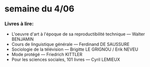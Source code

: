 # semaine du 4/06

### Livres à lire:

* L'oeuvre d'art à l'époque de sa reproductibilité technique — Walter BENJAMIN
* Cours de linguistique générale — Ferdinand DE SAUSSURE
* Sociologie de la télévision — Brigitte LE GRIGNOU / Erik NEVEU
* Mode protégé — Friedrich KITTLER
* Pour les sciences sociales, 101 livres — Cyril LEMIEUX

